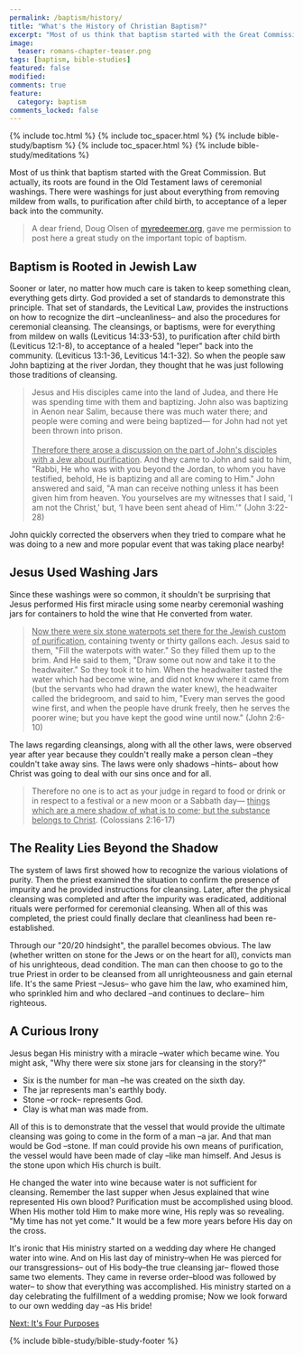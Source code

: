 ```yaml
---
permalink: /baptism/history/
title: "What's the History of Christian Baptism?"
excerpt: "Most of us think that baptism started with the Great Commission. But actually, its roots are found in the Old Testament laws of ceremonial washings. There were washings for just about everything from removing mildew from walls, to purification after child birth, to acceptance of a leper back into the community."
image: 
  teaser: romans-chapter-teaser.png
tags: [baptism, bible-studies]
featured: false
modified:
comments: true
feature:
  category: baptism
comments_locked: false
---
```


{% include toc.html %}
{% include toc_spacer.html %}
{% include bible-study/baptism %}
{% include toc_spacer.html %}
{% include bible-study/meditations %}

Most of us think that baptism started with the Great Commission. But actually, its roots are found in the Old Testament laws of ceremonial washings. There were washings for just about everything from removing mildew from walls, to purification after child birth, to acceptance of a leper back into the community.

> A dear friend, Doug Olsen of <a href="http://myredeemer.org">myredeemer.org</a>, gave me permission to post here a great study on the important topic of baptism.

## Baptism is Rooted in Jewish Law

Sooner or later, no matter how much care is taken to keep something clean, everything gets dirty. God provided a set of standards to demonstrate this principle. That set of standards, the Levitical Law, provides the instructions on how to recognize the dirt –uncleanliness– and also the procedures for ceremonial cleansing. The cleansings, or baptisms, were for everything from mildew on walls (Leviticus 14:33-53), to purification after child birth (Leviticus 12:1-8), to acceptance of a healed "leper" back into the community. (Leviticus 13:1-36, Leviticus 14:1-32). So when the people saw John baptizing at the river Jordan, they thought that he was just following those traditions of cleansing.

> Jesus and His disciples came into the land of Judea, and there He was spending time with them and baptizing. John also was baptizing in Aenon near Salim, because there was much water there; and people were coming and were being baptized— for John had not yet been thrown into prison.<br /><br />
<u>Therefore there arose a discussion on the part of John's disciples with a Jew about purification</u>. And they came to John and said to him, "Rabbi, He who was with you beyond the Jordan, to whom you have testified, behold, He is baptizing and all are coming to Him." John answered and said, "A man can receive nothing unless it has been given him from heaven. You yourselves are my witnesses that I said, 'I am not the Christ,' but, ‘I have been sent ahead of Him.'" (John 3:22-28)

John quickly corrected the observers when they tried to compare what he was doing to a new and more popular event that was taking place nearby!

## Jesus Used Washing Jars

Since these washings were so common, it shouldn't be surprising that Jesus performed His first miracle using some nearby ceremonial washing jars for containers to hold the wine that He converted from water.

> <u>Now there were six stone waterpots set there for the Jewish custom of purification</u>, containing twenty or thirty gallons each. Jesus said to them, "Fill the waterpots with water." So they filled them up to the brim. And He said to them, "Draw some out now and take it to the headwaiter." So they took it to him. When the headwaiter tasted the water which had become wine, and did not know where it came from (but the servants who had drawn the water knew), the headwaiter called the bridegroom, and said to him, "Every man serves the good wine first, and when the people have drunk freely, then he serves the poorer wine; but you have kept the good wine until now." (John 2:6-10)

The laws regarding cleansings, along with all the other laws, were observed year after year because they couldn't really make a person clean –they couldn't take away sins. The laws were only shadows –hints– about how Christ was going to deal with our sins once and for all.

> Therefore no one is to act as your judge in regard to food or drink or in respect to a festival or a new moon or a Sabbath day— <u>things which are a mere shadow of what is to come; but the substance belongs to Christ</u>. (Colossians 2:16-17)

## The Reality Lies Beyond the Shadow

The system of laws first showed how to recognize the various violations of purity. Then the priest examined the situation to confirm the presence of impurity and he provided instructions for cleansing. Later, after the physical cleansing was completed and after the impurity was eradicated, additional rituals were performed for ceremonial cleansing. When all of this was completed, the priest could finally declare that cleanliness had been re-established.

Through our "20/20 hindsight", the parallel becomes obvious. The law (whether written on stone for the Jews or on the heart for all), convicts man of his unrighteous, dead condition. The man can then choose to go to the true Priest in order to be cleansed from all unrighteousness and gain eternal life. It's the same Priest –Jesus– who gave him the law, who examined him, who sprinkled him and who declared –and continues to declare– him righteous.

## A Curious Irony

Jesus began His ministry with a miracle –water which became wine. You might ask, "Why there were six stone jars for cleansing in the story?"

- Six is the number for man –he was created on the sixth day.
- The jar represents man's earthly body.
- Stone –or rock– represents God.
- Clay is what man was made from.

All of this is to demonstrate that the vessel that would provide the ultimate cleansing was going to come in the form of a man –a jar. And that man would be God –stone. If man could provide his own means of purification, the vessel would have been made of clay –like man himself. And Jesus is the stone upon which His church is built.

He changed the water into wine because water is not sufficient for cleansing. Remember the last supper when Jesus explained that wine represented His own blood? Purification must be accomplished using blood. When His mother told Him to make more wine, His reply was so revealing. "My time has not yet come." It would be a few more years before His day on the cross.

It's ironic that His ministry started on a wedding day where He changed water into wine. And on His last day of ministry–when He was pierced for our transgressions– out of His body–the true cleansing jar– flowed those same two elements. They came in reverse order–blood was followed by water– to show that everything was accomplished. His ministry started on a day celebrating the fulfillment of a wedding promise; Now we look forward to our own wedding day –as His bride!

<a href="{{ site.url }}/baptism/purposes/">Next: It's Four Purposes</a>

{% include bible-study/bible-study-footer %}
